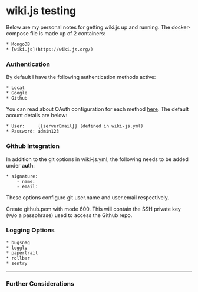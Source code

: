 # wiki.js testing

Below are my personal notes for getting wiki.js up and running. The docker-compose file is made up of 2 containers:

    * MongoDB
    * [wiki.js](https://wiki.js.org/)

### Authentication
By default I have the following authentication methods active:

    * Local
    * Google
    * Github

You can read about OAuth configuration for each method [here](https://docs.requarks.io/wiki/install/authentication). The default acount details are below:

    * User:     {{serverEmail}} (defined in wiki-js.yml)
    * Password: admin123

### Github Integration
In addition to the git options in wiki-js.yml, the following needs to be added under **auth**:

    * signature:
        - name:
        - email:

These options configure git user.name and user.email respectively. 

Create github.pem with mode 600. This will contain the SSH private key (w/o a passphrase) used to access the Github repo.

### Logging Options

    * bugsnag
    * loggly
    * papertrail
    * rollbar
    * sentry

---
### Further Considerations
